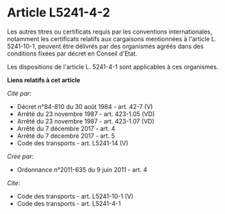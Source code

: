 # Article L5241-4-2

Les autres titres ou certificats requis par les conventions internationales, notamment les certificats relatifs aux
cargaisons mentionnées à l'article L. 5241-10-1, peuvent être délivrés par des organismes agréés dans des conditions fixées
par décret en Conseil d'Etat. 

Les dispositions de l'article L. 5241-4-1 sont applicables à ces organismes.

**Liens relatifs à cet article**

_Cité par_:

  - Décret n°84-810 du 30 août 1984 - art. 42-7 (V)
  - Arrêté du 23 novembre 1987 - art. 423-1.05 (VD)
  - Arrêté du 23 novembre 1987 - art. 423-1.07 (VD)
  - Arrêté du 7 décembre 2017 - art. 4
  - Arrêté du 7 décembre 2017 - art. 5
  - Code des transports - art. L5241-14 (V)

_Créé par_:

  - Ordonnance n°2011-635 du 9 juin 2011 - art. 4

_Cite_:

  - Code des transports - art. L5241-10-1 (V)
  - Code des transports - art. L5241-4-1
